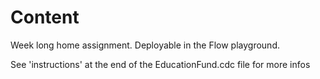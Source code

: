 # Content

Week long home assignment.
Deployable in the Flow playground.

See 'instructions' at the end of the EducationFund.cdc file for more infos